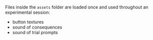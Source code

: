 Files inside the `assets` folder are loaded once and used throughout an experimental session:

- button textures   
- sound of consequences   
- sound of trial prompts   
